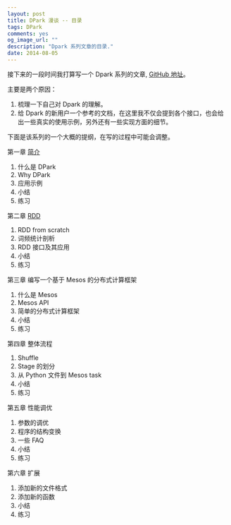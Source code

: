 ```yaml
---
layout: post
title: DPark 漫谈 -- 目录
tags: DPark
comments: yes
og_image_url: ""
description: "Dpark 系列文章的目录."
date: 2014-08-05
---
```


接下来的一段时间我打算写一个 Dpark 系列的文章, [GitHub 地址](https://github.com/zzl0/DparkIntro)。

主要是两个原因：

1. 梳理一下自己对 Dpark 的理解。
2. 给 Dpark 的新用户一个参考的文档，在这里我不仅会提到各个接口，也会给出一些真实的使用示例，另外还有一些实现方面的细节。

下面是该系列的一个大概的提纲，在写的过程中可能会调整。

第一章 [简介](/2014/10/13/dpark-basic/)

1. 什么是 DPark
2. Why DPark
3. 应用示例
4. 小结
5. 练习

第二章 [RDD](/2014/10/26/dpark-rdd/)

1. RDD from scratch
2. 词频统计剖析
3. RDD 接口及其应用
4. 小结
5. 练习

第三章 编写一个基于 Mesos 的分布式计算框架

1. 什么是 Mesos
2. Mesos API
3. 简单的分布式计算框架
4. 小结
5. 练习

第四章 整体流程

1. Shuffle
2. Stage 的划分
3. 从 Python 文件到 Mesos task
4. 小结
5. 练习

第五章 性能调优

1. 参数的调优
2. 程序的结构变换
3. 一些 FAQ
4. 小结
5. 练习

第六章 扩展

1. 添加新的文件格式
2. 添加新的函数
3. 小结
4. 练习
